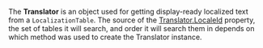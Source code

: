 The **Translator** is an object used for getting display-ready localized text from a `LocalizationTable`. The source of the [Translator.LocaleId](https://developer.roblox.com/api-reference/property/Translator/LocaleId) property, the set of tables it will search, and order it will search them in depends on which method was used to create the Translator instance.